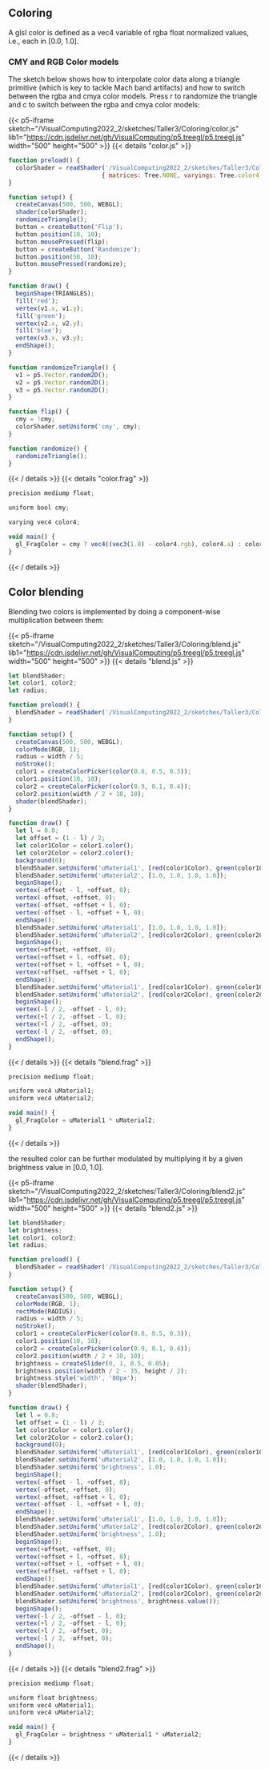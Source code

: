 ## Coloring #
A glsl color is defined as a vec4 variable of rgba float normalized values, i.e., each in [0.0, 1.0].

### CMY and RGB Color models #
The sketch below shows how to interpolate color data along a triangle primitive (which is key to tackle Mach band artifacts) and how to switch between the rgba and cmya color models. Press r to randomize the triangle and c to switch between the rgba and cmya color models:

{{< p5-iframe sketch="/VisualComputing2022_2/sketches/Taller3/Coloring/color.js" lib1="https://cdn.jsdelivr.net/gh/VisualComputing/p5.treegl/p5.treegl.js" width="500" height="500" >}}
{{< details "color.js" >}}
```js
function preload() {
  colorShader = readShader('/VisualComputing2022_2/sketches/Taller3/Coloring/color.frag',
                          { matrices: Tree.NONE, varyings: Tree.color4 });
}

function setup() {
  createCanvas(500, 500, WEBGL);
  shader(colorShader);
  randomizeTriangle();
  button = createButton('Flip');
  button.position(10, 10);
  button.mousePressed(flip);
  button = createButton('Randomize');
  button.position(50, 10);
  button.mousePressed(randomize);
}

function draw() {
  beginShape(TRIANGLES);
  fill('red');
  vertex(v1.x, v1.y);
  fill('green');
  vertex(v2.x, v2.y);
  fill('blue');
  vertex(v3.x, v3.y);
  endShape();
}

function randomizeTriangle() {
  v1 = p5.Vector.random2D();
  v2 = p5.Vector.random2D();
  v3 = p5.Vector.random2D();
}

function flip() {
  cmy = !cmy;
  colorShader.setUniform('cmy', cmy);
}

function randomize() {
  randomizeTriangle();
}
```
{{< / details >}}
{{< details "color.frag" >}}
```js
precision mediump float;

uniform bool cmy;

varying vec4 color4;

void main() {
  gl_FragColor = cmy ? vec4((vec3(1.0) - color4.rgb), color4.a) : color4;
}
```
{{< / details >}}

## Color blending #
Blending two colors is implemented by doing a component-wise multiplication between them:

{{< p5-iframe sketch="/VisualComputing2022_2/sketches/Taller3/Coloring/blend.js" lib1="https://cdn.jsdelivr.net/gh/VisualComputing/p5.treegl/p5.treegl.js" width="500" height="500" >}}
{{< details "blend.js" >}}
```js
let blendShader;
let color1, color2;
let radius;

function preload() {
  blendShader = readShader('/VisualComputing2022_2/sketches/Taller3/Coloring/blend.frag', { matrices: Tree.NONE, varyings: Tree.NONE });
}

function setup() {
  createCanvas(500, 500, WEBGL);
  colorMode(RGB, 1);
  radius = width / 5;
  noStroke();
  color1 = createColorPicker(color(0.8, 0.5, 0.3));
  color1.position(10, 10);
  color2 = createColorPicker(color(0.9, 0.1, 0.4));
  color2.position(width / 2 + 10, 10);
  shader(blendShader);
}

function draw() {
  let l = 0.8;
  let offset = (1 - l) / 2;
  let color1Color = color1.color();
  let color2Color = color2.color();
  background(0);
  blendShader.setUniform('uMaterial1', [red(color1Color), green(color1Color), blue(color1Color), 1.0]);
  blendShader.setUniform('uMaterial2', [1.0, 1.0, 1.0, 1.0]);
  beginShape();
  vertex(-offset - l, +offset, 0);
  vertex(-offset, +offset, 0);
  vertex(-offset, +offset + l, 0);
  vertex(-offset - l, +offset + l, 0);
  endShape();
  blendShader.setUniform('uMaterial1', [1.0, 1.0, 1.0, 1.0]);
  blendShader.setUniform('uMaterial2', [red(color2Color), green(color2Color), blue(color2Color), 1.0]);
  beginShape();
  vertex(+offset, +offset, 0);
  vertex(+offset + l, +offset, 0);
  vertex(+offset + l, +offset + l, 0);
  vertex(+offset, +offset + l, 0);
  endShape();
  blendShader.setUniform('uMaterial1', [red(color1Color), green(color1Color), blue(color1Color), 1.0]);
  blendShader.setUniform('uMaterial2', [red(color2Color), green(color2Color), blue(color2Color), 1.0]);
  beginShape();
  vertex(-l / 2, -offset - l, 0);
  vertex(+l / 2, -offset - l, 0);
  vertex(+l / 2, -offset, 0);
  vertex(-l / 2, -offset, 0);
  endShape();
}
```
{{< / details >}}
{{< details "blend.frag" >}}
```js
precision mediump float;

uniform vec4 uMaterial1;
uniform vec4 uMaterial2;

void main() {
  gl_FragColor = uMaterial1 * uMaterial2;
}
```
{{< / details >}}

the resulted color can be further modulated by multiplying it by a given brightness value in [0.0, 1.0].

{{< p5-iframe sketch="/VisualComputing2022_2/sketches/Taller3/Coloring/blend2.js" lib1="https://cdn.jsdelivr.net/gh/VisualComputing/p5.treegl/p5.treegl.js" width="500" height="500" >}}
{{< details "blend2.js" >}}
```js
let blendShader;
let brightness;
let color1, color2;
let radius;

function preload() {
  blendShader = readShader('/VisualComputing2022_2/sketches/Taller3/Coloring/blend2.frag', { matrices: Tree.NONE, varyings: Tree.NONE });
}

function setup() {
  createCanvas(500, 500, WEBGL);
  colorMode(RGB, 1);
  rectMode(RADIUS);
  radius = width / 5;
  noStroke();
  color1 = createColorPicker(color(0.8, 0.5, 0.3));
  color1.position(10, 10);
  color2 = createColorPicker(color(0.9, 0.1, 0.4));
  color2.position(width / 2 + 10, 10);
  brightness = createSlider(0, 1, 0.5, 0.05);
  brightness.position(width / 2 - 35, height / 2);
  brightness.style('width', '80px');
  shader(blendShader);
}

function draw() {
  let l = 0.8;
  let offset = (1 - l) / 2;
  let color1Color = color1.color();
  let color2Color = color2.color();
  background(0);
  blendShader.setUniform('uMaterial1', [red(color1Color), green(color1Color), blue(color1Color), 1.0]);
  blendShader.setUniform('uMaterial2', [1.0, 1.0, 1.0, 1.0]);
  blendShader.setUniform('brightness', 1.0);
  beginShape();
  vertex(-offset - l, +offset, 0);
  vertex(-offset, +offset, 0);
  vertex(-offset, +offset + l, 0);
  vertex(-offset - l, +offset + l, 0);
  endShape();
  blendShader.setUniform('uMaterial1', [1.0, 1.0, 1.0, 1.0]);
  blendShader.setUniform('uMaterial2', [red(color2Color), green(color2Color), blue(color2Color), 1.0]);
  blendShader.setUniform('brightness', 1.0);
  beginShape();
  vertex(+offset, +offset, 0);
  vertex(+offset + l, +offset, 0);
  vertex(+offset + l, +offset + l, 0);
  vertex(+offset, +offset + l, 0);
  endShape();
  blendShader.setUniform('uMaterial1', [red(color1Color), green(color1Color), blue(color1Color), 1.0]);
  blendShader.setUniform('uMaterial2', [red(color2Color), green(color2Color), blue(color2Color), 1.0]);
  blendShader.setUniform('brightness', brightness.value());
  beginShape();
  vertex(-l / 2, -offset - l, 0);
  vertex(+l / 2, -offset - l, 0);
  vertex(+l / 2, -offset, 0);
  vertex(-l / 2, -offset, 0);
  endShape();
}
```
{{< / details >}}
{{< details "blend2.frag" >}}
```js
precision mediump float;

uniform float brightness;
uniform vec4 uMaterial1;
uniform vec4 uMaterial2;

void main() {
  gl_FragColor = brightness * uMaterial1 * uMaterial2;
}
```
{{< / details >}}